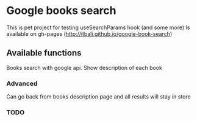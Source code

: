 # Google books search
This is pet project for testing useSearchParams hook (and some more)
Is available on gh-pages (http://itbali.github.io/google-book-search)

## Available functions

Books search with google api. Show description of each book

### Advanced

Can go back from books description page and all results will stay in store

### TODO


